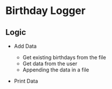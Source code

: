 # Birthday Logger

## Logic

- Add Data
    - Get existing birthdays from the file
    - Get data from the user
    - Appending the data in a file
    

- Print Data